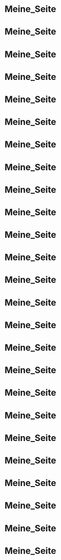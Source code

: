 # Meine_Seite
# Meine_Seite
# Meine_Seite
# Meine_Seite
# Meine_Seite
# Meine_Seite
# Meine_Seite
# Meine_Seite
# Meine_Seite
# Meine_Seite
# Meine_Seite
# Meine_Seite
# Meine_Seite
# Meine_Seite
# Meine_Seite
# Meine_Seite
# Meine_Seite
# Meine_Seite
# Meine_Seite
# Meine_Seite
# Meine_Seite
# Meine_Seite
# Meine_Seite
# Meine_Seite
# Meine_Seite
